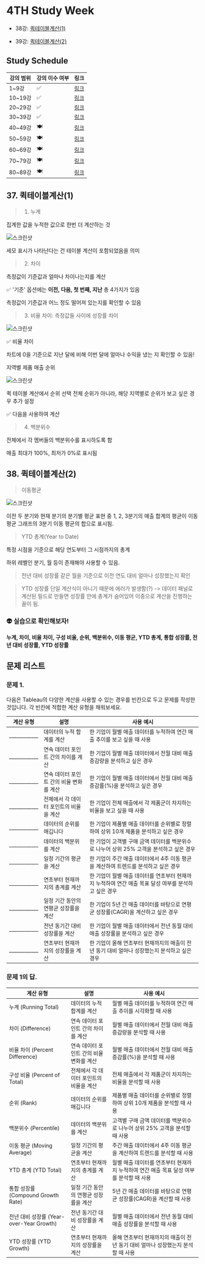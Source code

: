 # 4TH Study Week

- 38강: [퀵테이블계산(1)](##-37.-퀵테이블계산(1))

- 39강: [퀵테이블계산(2)](##-38.-퀵테이블계산(2))



## Study Schedule

| 강의 범위     | 강의 이수 여부 | 링크                                                                                                        |
|--------------|---------|-----------------------------------------------------------------------------------------------------------|
| 1~9강        |  ✅      | [링크](https://www.youtube.com/watch?v=AXkaUrJs-Ko&list=PL87tgIIryGsa5vdz6MsaOEF8PK-YqK3fz&index=84)       |
| 10~19강      | ✅      | [링크](https://www.youtube.com/watch?v=AXkaUrJs-Ko&list=PL87tgIIryGsa5vdz6MsaOEF8PK-YqK3fz&index=75)       |
| 20~29강      | ✅      | [링크](https://www.youtube.com/watch?v=AXkaUrJs-Ko&list=PL87tgIIryGsa5vdz6MsaOEF8PK-YqK3fz&index=65)       |
| 30~39강      | ✅      | [링크](https://www.youtube.com/watch?v=e6J0Ljd6h44&list=PL87tgIIryGsa5vdz6MsaOEF8PK-YqK3fz&index=55)       |
| 40~49강      | 🍽️      | [링크](https://www.youtube.com/watch?v=AXkaUrJs-Ko&list=PL87tgIIryGsa5vdz6MsaOEF8PK-YqK3fz&index=45)       |
| 50~59강      | 🍽️      | [링크](https://www.youtube.com/watch?v=AXkaUrJs-Ko&list=PL87tgIIryGsa5vdz6MsaOEF8PK-YqK3fz&index=35)       |
| 60~69강      | 🍽️      | [링크](https://www.youtube.com/watch?v=AXkaUrJs-Ko&list=PL87tgIIryGsa5vdz6MsaOEF8PK-YqK3fz&index=25)       |
| 70~79강      | 🍽️      | [링크](https://www.youtube.com/watch?v=AXkaUrJs-Ko&list=PL87tgIIryGsa5vdz6MsaOEF8PK-YqK3fz&index=15)       |
| 80~89강      | 🍽️      | [링크](https://www.youtube.com/watch?v=AXkaUrJs-Ko&list=PL87tgIIryGsa5vdz6MsaOEF8PK-YqK3fz&index=5)        |


## 37. 퀵테이블계산(1) 

> 1) 누계

집계한 값을 누적한 값으로 한번 더 계산하는 것

![스크린샷](../study/img/2nd%20study/스크린샷%202024-08-12%20오전%201.14.01.png)

세모 표시가 나타난다는 건 테이블 계산이 포함되었음을 의미

> 2) 차이

측정값이 기준값과 얼마나 차이나는지를 계산

✅ '기준' 옵션에는 **이전, 다음, 첫 번째, 지난** 총 4가지가 있음

측정값이 기준값과 어느 정도 떨어져 있는지를 확인할 수 있음

> 3) 비율 차이: 측정값들 사이에 성장률 차이

![스크린샷](../study/img/2nd%20study/스크린샷%202024-08-12%20오전%201.18.17.png)

✅ 비율 차이

차트에 0을 기준으로 지난 달에 비해 이번 달에 얼마나 수익을 냈는 지 확인할 수 있음!

지역별 제품 매출 순위


![스크린샷](../study/img/2nd%20study/스크린샷%202024-08-12%20오전%201.21.17.png)

퀵 테이블 계산에서 순위 선택
전체 순위가 아니라, 해당 지역별로 순위가 보고 싶은 경우 추가 설정

✅ 다음을 사용하여 계산

> 4) 백분위수

전체에서 각 멤버들의 백분위수를 표시하도록 함

매출 최대가 100%, 최저가 0%로 표시됨


## 38. 퀵테이블계산(2)

> 이동평균

![스크린샷](../study/img/2nd%20study/스크린샷%202024-08-12%20오전%201.25.26.png)

이전 두 분기와 현재 분기의 분기별 평균 표현 중
1, 2, 3분기의 매출 합계의 평균이 이동 평균 그래프의 3분기 이동 평균의 합으로 표시됨.

> YTD 총계(Year to Date)

특정 시점을 기준으로 해당 연도부터 그 시점까지의 총계

하위 레벨인 분기, 월 등이 존재해야 사용할 수 있음.

> 전년 대비 성장률
같은 월을 기준으로 이전 연도 대비 얼마나 성장했는지 확인

> YTD 성장률
단일 계산식이 아니기 때문에 에러가 발생함(?)
-> 데이터 패널로 계산된 필드로 만들면
성장률 안에 총계가 숨어있어 이중으로 계산을 진행하는 꼴이 됨.

###  👽 실습으로 확인해보자!



**누계, 차이, 비율 차이, 구성 비율, 순위, 백분위수, 이동 평균, YTD 총계, 통합 성장률, 전년 대비 성장률, YTD 성장률**

## 문제 리스트

### 문제 1.

다음은 Tableau의 다양한 계산을 사용할 수 있는 경우를 빈칸으로 두고 문제를 작성한 것입니다. 각 빈칸에 적합한 계산 유형을 채워보세요.

| 계산 유형               | 설명                                                                 | 사용 예시                                                                                          |
|-------------------------|----------------------------------------------------------------------|-----------------------------------------------------------------------------------------------------|
| ____________            | 데이터의 누적 합계를 계산                                             | 한 기업이 월별 매출 데이터를 누적하여 연간 매출 추이를 보고 싶을 때 사용                                      |
| ____________            | 연속 데이터 포인트 간의 차이를 계산                                    | 한 기업이 월별 매출 데이터에서 전월 대비 매출 증감량을 분석하고 싶은 경우                                        |
| ____________            | 연속 데이터 포인트 간의 비율 변화를 계산                               | 한 기업이 월별 매출 데이터에서 전월 대비 매출 증감률(%)을 분석하고 싶은 경우                                      |
| ____________            | 전체에서 각 데이터 포인트의 비율을 계산                                | 한 기업이 전체 매출에서 각 제품군이 차지하는 비율을 보고 싶을 때 사용                                           |
| ____________            | 데이터의 순위를 매깁니다                                              | 한 기업이 제품별 매출 데이터를 순위별로 정렬하여 상위 10개 제품을 분석하고 싶은 경우                              |
| ____________            | 데이터의 백분위를 계산                                               | 한 기업이 고객별 구매 금액 데이터를 백분위수로 나누어 상위 25% 고객을 분석하고 싶은 경우                          |
| ____________            | 일정 기간의 평균을 계산                                               | 한 기업이 주간 매출 데이터에서 4주 이동 평균을 계산하여 트렌드를 분석하고 싶은 경우                              |
| ____________            | 연초부터 현재까지의 총계를 계산                                      | 한 기업이 월별 매출 데이터를 연초부터 현재까지 누적하여 연간 매출 목표 달성 여부를 분석하고 싶은 경우             |
| ____________            | 일정 기간 동안의 연평균 성장률을 계산                                  | 한 기업이 5년 간 매출 데이터를 바탕으로 연평균 성장률(CAGR)을 계산하고 싶은 경우                                  |
| ____________            | 전년 동기간 대비 성장률을 계산                                        | 한 기업이 월별 매출 데이터에서 전년 동월 대비 매출 성장률을 분석하고 싶은 경우                                    |
| ____________            | 연초부터 현재까지의 성장률을 계산                                     | 한 기업이 올해 연초부터 현재까지의 매출이 전년 동기 대비 얼마나 성장했는지 분석하고 싶은 경우                     |


### 문제 1의 답.

| 계산 유형               | 설명                                                                 | 사용 예시                                                                                          |
|-------------------------|----------------------------------------------------------------------|-----------------------------------------------------------------------------------------------------|
| 누계 (Running Total)    | 데이터의 누적 합계를 계산                                             | 월별 매출 데이터를 누적하여 연간 매출 추이를 시각화할 때 사용                                      |
| 차이 (Difference)       | 연속 데이터 포인트 간의 차이를 계산                                    | 월별 매출 데이터에서 전월 대비 매출 증감량을 분석할 때 사용                                        |
| 비율 차이 (Percent Difference) | 연속 데이터 포인트 간의 비율 변화를 계산                        | 월별 매출 데이터에서 전월 대비 매출 증감률(%)을 분석할 때 사용                                      |
| 구성 비율 (Percent of Total)   | 전체에서 각 데이터 포인트의 비율을 계산                        | 전체 매출에서 각 제품군이 차지하는 비율을 분석할 때 사용                                           |
| 순위 (Rank)             | 데이터의 순위를 매깁니다                                              | 제품별 매출 데이터를 순위별로 정렬하여 상위 10개 제품을 분석할 때 사용                              |
| 백분위수 (Percentile)   | 데이터의 백분위를 계산                                               | 고객별 구매 금액 데이터를 백분위수로 나누어 상위 25% 고객을 분석할 때 사용                          |
| 이동 평균 (Moving Average) | 일정 기간의 평균을 계산                                           | 주간 매출 데이터에서 4주 이동 평균을 계산하여 트렌드를 분석할 때 사용                              |
| YTD 총계 (YTD Total)    | 연초부터 현재까지의 총계를 계산                                      | 월별 매출 데이터를 연초부터 현재까지 누적하여 연간 매출 목표 달성 여부를 분석할 때 사용             |
| 통합 성장률 (Compound Growth Rate) | 일정 기간 동안의 연평균 성장률을 계산                        | 5년 간 매출 데이터를 바탕으로 연평균 성장률(CAGR)을 계산할 때 사용                                  |
| 전년 대비 성장률 (Year-over-Year Growth) | 전년 동기간 대비 성장률을 계산                        | 월별 매출 데이터에서 전년 동월 대비 매출 성장률을 분석할 때 사용                                    |
| YTD 성장률 (YTD Growth) | 연초부터 현재까지의 성장률을 계산                                     | 올해 연초부터 현재까지의 매출이 전년 동기 대비 얼마나 성장했는지 분석할 때 사용                     |
